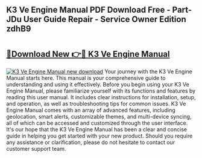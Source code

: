 ## K3 Ve Engine Manual PDF Download Free - Part-JDu User Guide Repair - Service Owner Edition zdhB9

# <h2><a href="http://cf18846.oget.top/?id=K3+Ve+Engine+Manual">🔗Download New 👉🔴 K3 Ve Engine Manual</a></h2>

[![K3 Ve Engine Manual new download](https://i.imgur.com/5g1atiW.png)](http://cf18846.oget.top/?id=K3+Ve+Engine+Manual)
Your journey with the K3 Ve Engine Manual starts here. This manual is your comprehensive guide to understanding and using it effectively. Before you begin using your K3 Ve Engine Manual, please familiarize yourself with its functions and features by reading this user manual. It includes clear instructions for installation, setup, and operation, as well as troubleshooting tips for common issues. K3 Ve Engine Manual comes with an array of advanced features, including geolocation, smart alerts, customizable themes, and multi-device syncing, all of which can be accessed and customized through the user interface. It's our hope that the K3 Ve Engine Manual has been a clear and concise guide in helping you get started with your new product. Should you require any assistance or clarification, please do not hesitate to contact our customer support team.
